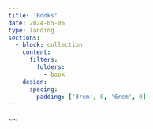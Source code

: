 ```yaml
---
title: 'Books'
date: 2024-05-05
type: landing
sections:
  - block: collection
    content:
      filters:
        folders:
          - book
    design:
      spacing:
        padding: ['3rem', 0, '6rem', 0]
---
```


~~